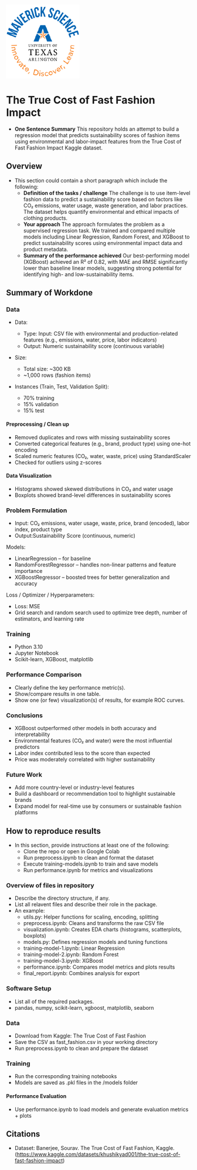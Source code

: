 ![](UTA-DataScience-Logo.png)

# The True Cost of Fast Fashion Impact

* **One Sentence Summary** This repository holds an attempt to build a regression model that predicts sustainability scores of fashion items using environmental and labor-impact features from the True Cost of Fast Fashion Impact Kaggle dataset.

## Overview

* This section could contain a short paragraph which include the following:
  * **Definition of the tasks / challenge**  The challenge is to use item-level fashion data to predict a sustainability score based on factors like CO₂ emissions, water usage, waste generation, and labor practices. The dataset helps quantify environmental and ethical impacts of clothing products.
  * **Your approach** The approach formulates the problem as a supervised regression task. We trained and compared multiple models including Linear Regression, Random Forest, and XGBoost to predict sustainability scores using environmental impact data and product metadata.
  * **Summary of the performance achieved** Our best-performing model (XGBoost) achieved an R² of 0.82, with MAE and RMSE significantly lower than baseline linear models, suggesting strong potential for identifying high- and low-sustainability items.


## Summary of Workdone

### Data

* Data:
  * Type: Input: CSV file with environmental and production-related features (e.g., emissions, water, price, labor indicators)
  * Output: Numeric sustainability score (continuous variable)
    
* Size:
  * Total size: ~300 KB
  * ~1,000 rows (fashion items)
    
* Instances (Train, Test, Validation Split):
  * 70% training
  * 15% validation
  * 15% test

#### Preprocessing / Clean up

* Removed duplicates and rows with missing sustainability scores
* Converted categorical features (e.g., brand, product type) using one-hot encoding
* Scaled numeric features (CO₂, water, waste, price) using StandardScaler
* Checked for outliers using z-scores

#### Data Visualization
* Histograms showed skewed distributions in CO₂ and water usage
* Boxplots showed brand-level differences in sustainability scores



### Problem Formulation

* Input: CO₂ emissions, water usage, waste, price, brand (encoded), labor index, product type
* Output:Sustainability Score (continuous, numeric)

Models:
* LinearRegression – for baseline
* RandomForestRegressor – handles non-linear patterns and feature importance
* XGBoostRegressor – boosted trees for better generalization and accuracy

Loss / Optimizer / Hyperparameters:
* Loss: MSE
* Grid search and random search used to optimize tree depth, number of estimators, and learning rate

### Training

* Python 3.10
* Jupyter Notebook
* Scikit-learn, XGBoost, matplotlib

### Performance Comparison

* Clearly define the key performance metric(s).
* Show/compare results in one table.
* Show one (or few) visualization(s) of results, for example ROC curves.

### Conclusions

* XGBoost outperformed other models in both accuracy and interpretability
* Environmental features (CO₂ and water) were the most influential predictors
* Labor index contributed less to the score than expected
* Price was moderately correlated with higher sustainability

### Future Work

* Add more country-level or industry-level features
* Build a dashboard or recommendation tool to highlight sustainable brands
* Expand model for real-time use by consumers or sustainable fashion platforms

## How to reproduce results

* In this section, provide instructions at least one of the following:
   * Clone the repo or open in Google Colab
   * Run preprocess.ipynb to clean and format the dataset
   * Execute training-models.ipynb to train and save models
   * Run performance.ipynb for metrics and visualizations


### Overview of files in repository

* Describe the directory structure, if any.
* List all relavent files and describe their role in the package.
* An example:
  * utils.py: Helper functions for scaling, encoding, splitting
  * preprocess.ipynb: Cleans and transforms the raw CSV file
  * visualization.ipynb: Creates EDA charts (histograms, scatterplots, boxplots)
  * models.py: Defines regression models and tuning functions
  * training-model-1.ipynb: Linear Regression
  * training-model-2.ipynb: Random Forest
  * training-model-3.ipynb: XGBoost
  * performance.ipynb: Compares model metrics and plots results
  * final_report.ipynb: Combines analysis for export


### Software Setup
* List all of the required packages.
* pandas, numpy, scikit-learn, xgboost, matplotlib, seaborn

### Data

* Download from Kaggle: The True Cost of Fast Fashion
* Save the CSV as fast_fashion.csv in your working directory
* Run preprocess.ipynb to clean and prepare the dataset

### Training

* Run the corresponding training notebooks
* Models are saved as .pkl files in the /models folder

#### Performance Evaluation

* Use performance.ipynb to load models and generate evaluation metrics + plots


## Citations

* Dataset: Banerjee, Sourav. The True Cost of Fast Fashion, Kaggle. (https://www.kaggle.com/datasets/khushikyad001/the-true-cost-of-fast-fashion-impact)


